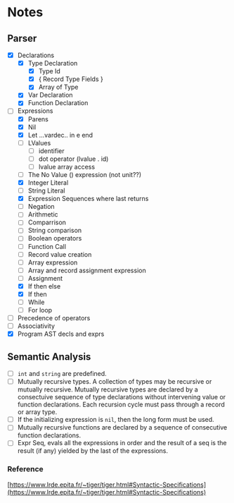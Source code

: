 # Notes

## Parser

- [x] Declarations
  - [x] Type Declaration
      - [x] Type Id
      - [x] { Record Type Fields }
      - [x] Array of Type
  - [x] Var Declaration
  - [x] Function Declaration

- [ ] Expressions
  - [x] Parens
  - [x] Nil
  - [x] Let ...vardec.. in e end
  - [ ] LValues
    - [ ] identifier
    - [ ] dot operator (lvalue . id)
    - [ ] lvalue array access
  - [ ] The No Value () expression (not unit??)
  - [x] Integer Literal
  - [ ] String Literal
  - [x] Expression Sequences where last returns
  - [ ] Negation
  - [ ] Arithmetic
  - [ ] Comparrison
  - [ ] String comparison
  - [ ] Boolean operators
  - [ ] Function Call
  - [ ] Record value creation
  - [ ] Array expression
  - [ ] Array and record assignment expression
  - [ ] Assignment
  - [x] If then else
  - [x] If then
  - [ ] While
  - [ ] For loop

- [ ] Precedence of operators
- [ ] Associativity
- [x] Program AST decls and exprs

## Semantic Analysis

- [ ] `int` and `string` are predefined.
- [ ] Mutually recursive types. A collection of types may be recursive or mutually recursive. Mutually recursive types are declared by a consectuive sequence of type declarations without intervening value or function declarations. Each recursion cycle must pass through a record or array type.
- [ ] If the initializing expression is `nil`, then the long form must be used.
- [ ] Mutually recursive functions are declared by a sequence of consecutive function declarations.
- [ ] Expr Seq, evals all the expressions in order and the result of a seq is the result (if any) yielded by the last of the expressions.

### Reference

[https://www.lrde.epita.fr/~tiger/tiger.html#Syntactic-Specifications](https://www.lrde.epita.fr/~tiger/tiger.html#Syntactic-Specifications)
